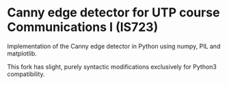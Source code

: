 # Canny edge detector for UTP course Communications I (IS723)

Implementation of the Canny edge detector in Python using numpy, PIL and matplotlib. 

This fork has slight, purely syntactic modifications exclusively for Python3 compatibility.
